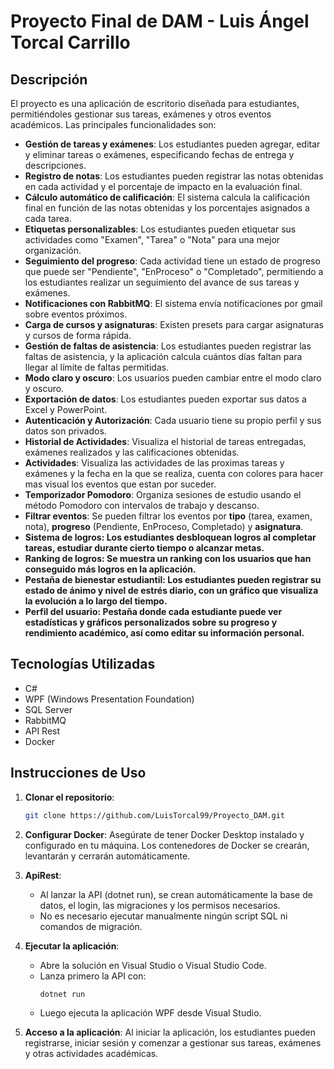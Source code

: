 # Proyecto Final de DAM - Luis Ángel Torcal Carrillo

## Descripción

El proyecto es una aplicación de escritorio diseñada para estudiantes, permitiéndoles gestionar sus tareas, exámenes y otros eventos académicos. Las principales funcionalidades son:

- **Gestión de tareas y exámenes**: Los estudiantes pueden agregar, editar y eliminar tareas o exámenes, especificando fechas de entrega y descripciones.
- **Registro de notas**: Los estudiantes pueden registrar las notas obtenidas en cada actividad y el porcentaje de impacto en la evaluación final.
- **Cálculo automático de calificación**: El sistema calcula la calificación final en función de las notas obtenidas y los porcentajes asignados a cada tarea.
- **Etiquetas personalizables**: Los estudiantes pueden etiquetar sus actividades como "Examen", "Tarea" o "Nota" para una mejor organización.
- **Seguimiento del progreso**: Cada actividad tiene un estado de progreso que puede ser "Pendiente", "EnProceso" o "Completado", permitiendo a los estudiantes realizar un seguimiento del avance de sus tareas y exámenes.
- **Notificaciones con RabbitMQ**: El sistema envía notificaciones por gmail sobre eventos próximos.
- **Carga de cursos y asignaturas**: Existen presets para cargar asignaturas y cursos de forma rápida.
- **Gestión de faltas de asistencia**: Los estudiantes pueden registrar las faltas de asistencia, y la aplicación calcula cuántos días faltan para llegar al límite de faltas permitidas.
- **Modo claro y oscuro**: Los usuarios pueden cambiar entre el modo claro y oscuro.
- **Exportación de datos**: Los estudiantes pueden exportar sus datos a Excel y PowerPoint.
- **Autenticación y Autorización**: Cada usuario tiene su propio perfil y sus datos son privados.
- **Historial de Actividades**: Visualiza el historial de tareas entregadas, exámenes realizados y las calificaciones obtenidas.
- **Actividades**: Visualiza las actividades de las proximas tareas y exámenes y la fecha en la que se realiza, cuenta con colores para hacer mas visual los eventos que estan por suceder.
- **Temporizador Pomodoro**: Organiza sesiones de estudio usando el método Pomodoro con intervalos de trabajo y descanso.
- **Filtrar eventos**: Se pueden filtrar los eventos por **tipo** (tarea, examen, nota), **progreso** (Pendiente, EnProceso, Completado) y **asignatura**.
- **Sistema de logros: Los estudiantes desbloquean logros al completar tareas, estudiar durante cierto tiempo o alcanzar metas.**
- **Ranking de logros: Se muestra un ranking con los usuarios que han conseguido más logros en la aplicación.**
- **Pestaña de bienestar estudiantil: Los estudiantes pueden registrar su estado de ánimo y nivel de estrés diario, con un gráfico que visualiza la evolución a lo largo del tiempo.**
- **Perfil del usuario: Pestaña donde cada estudiante puede ver estadísticas y gráficos personalizados sobre su progreso y rendimiento académico, así como editar su información personal.**

## Tecnologías Utilizadas

- C#
- WPF (Windows Presentation Foundation)
- SQL Server
- RabbitMQ
- API Rest
- Docker

## Instrucciones de Uso

1. **Clonar el repositorio**:
    ```bash
    git clone https://github.com/LuisTorcal99/Proyecto_DAM.git
    ```
    
2. **Configurar Docker**:
    Asegúrate de tener Docker Desktop instalado y configurado en tu máquina. Los contenedores de Docker se crearán, levantarán y cerrarán automáticamente.
   
3. **ApiRest**:
    - Al lanzar la API (dotnet run), se crean automáticamente la base de datos, el login, las migraciones y los permisos necesarios.
    - No es necesario ejecutar manualmente ningún script SQL ni comandos de migración.
     
4. **Ejecutar la aplicación**:
    - Abre la solución en Visual Studio o Visual Studio Code.
    - Lanza primero la API con:
      ```bash
      dotnet run
      ```
    - Luego ejecuta la aplicación WPF desde Visual Studio.

5. **Acceso a la aplicación**:
    Al iniciar la aplicación, los estudiantes pueden registrarse, iniciar sesión y comenzar a gestionar sus tareas, exámenes y otras actividades académicas.
   
